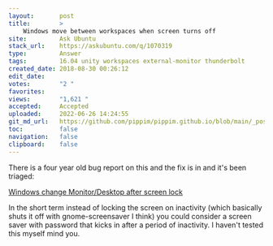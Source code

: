 ```yaml
---
layout:       post
title:        >
    Windows move between workspaces when screen turns off
site:         Ask Ubuntu
stack_url:    https://askubuntu.com/q/1070319
type:         Answer
tags:         16.04 unity workspaces external-monitor thunderbolt
created_date: 2018-08-30 00:26:12
edit_date:    
votes:        "2 "
favorites:    
views:        "1,621 "
accepted:     Accepted
uploaded:     2022-06-26 14:24:55
git_md_url:   https://github.com/pippim/pippim.github.io/blob/main/_posts/2018/2018-08-30-Windows-move-between-workspaces-when-screen-turns-off.md
toc:          false
navigation:   false
clipboard:    false
---
```


There is a four year old bug report on this and the fix is in and it's been triaged:

[Windows change Monitor/Desktop after screen lock][1]

In the short term instead of locking the screen on inactivity (which basically shuts it off with gnome-screensaver I think) you could consider a screen saver with password that kicks in after a period of inactivity. I haven't tested this myself mind you.

  [1]: https://bugs.launchpad.net/ubuntu/+source/unity/+bug/1295267
